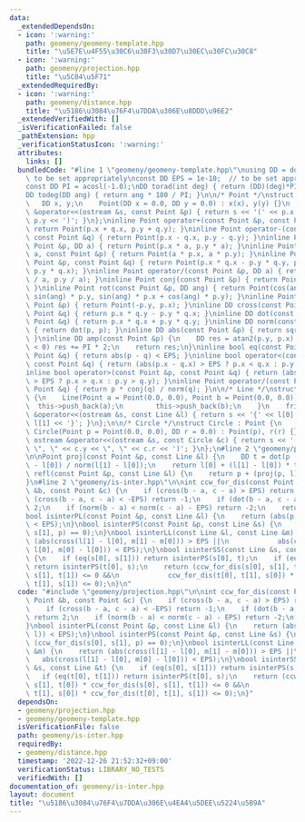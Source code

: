 ```yaml
---
data:
  _extendedDependsOn:
  - icon: ':warning:'
    path: geomeny/geomeny-template.hpp
    title: "\u5E7E\u4F55\u30C6\u30F3\u30D7\u30EC\u30FC\u30C8"
  - icon: ':warning:'
    path: geomeny/projection.hpp
    title: "\u5C04\u5F71"
  _extendedRequiredBy:
  - icon: ':warning:'
    path: geomeny/distance.hpp
    title: "\u5186\u3084\u76F4\u7DDA\u306E\u8DDD\u96E2"
  _extendedVerifiedWith: []
  _isVerificationFailed: false
  _pathExtension: hpp
  _verificationStatusIcon: ':warning:'
  attributes:
    links: []
  bundledCode: "#line 1 \"geomeny/geomeny-template.hpp\"\nusing DD = double;     //\
    \ to be set appropriately\nconst DD EPS = 1e-10;  // to be set appropriately\n\
    const DD PI = acosl(-1.0);\nDD torad(int deg) { return (DD)(deg)*PI / 180; }\n\
    DD todeg(DD ang) { return ang * 180 / PI; }\n\n/* Point */\nstruct Point {\n \
    \   DD x, y;\n    Point(DD x = 0.0, DD y = 0.0) : x(x), y(y) {}\n    friend ostream\
    \ &operator<<(ostream &s, const Point &p) { return s << '(' << p.x << \", \" <<\
    \ p.y << ')'; }\n};\ninline Point operator+(const Point &p, const Point &q) {\
    \ return Point(p.x + q.x, p.y + q.y); }\ninline Point operator-(const Point &p,\
    \ const Point &q) { return Point(p.x - q.x, p.y - q.y); }\ninline Point operator*(const\
    \ Point &p, DD a) { return Point(p.x * a, p.y * a); }\ninline Point operator*(DD\
    \ a, const Point &p) { return Point(a * p.x, a * p.y); }\ninline Point operator*(const\
    \ Point &p, const Point &q) { return Point(p.x * q.x - p.y * q.y, p.x * q.y +\
    \ p.y * q.x); }\ninline Point operator/(const Point &p, DD a) { return Point(p.x\
    \ / a, p.y / a); }\ninline Point conj(const Point &p) { return Point(p.x, -p.y);\
    \ }\ninline Point rot(const Point &p, DD ang) { return Point(cos(ang) * p.x -\
    \ sin(ang) * p.y, sin(ang) * p.x + cos(ang) * p.y); }\ninline Point rot90(const\
    \ Point &p) { return Point(-p.y, p.x); }\ninline DD cross(const Point &p, const\
    \ Point &q) { return p.x * q.y - p.y * q.x; }\ninline DD dot(const Point &p, const\
    \ Point &q) { return p.x * q.x + p.y * q.y; }\ninline DD norm(const Point &p)\
    \ { return dot(p, p); }\ninline DD abs(const Point &p) { return sqrt(dot(p, p));\
    \ }\ninline DD amp(const Point &p) {\n    DD res = atan2(p.y, p.x);\n    if (res\
    \ < 0) res += PI * 2;\n    return res;\n}\ninline bool eq(const Point &p, const\
    \ Point &q) { return abs(p - q) < EPS; }\ninline bool operator<(const Point &p,\
    \ const Point &q) { return (abs(p.x - q.x) > EPS ? p.x < q.x : p.y < q.y); }\n\
    inline bool operator>(const Point &p, const Point &q) { return (abs(p.x - q.x)\
    \ > EPS ? p.x > q.x : p.y > q.y); }\ninline Point operator/(const Point &p, const\
    \ Point &q) { return p * conj(q) / norm(q); }\n\n/* Line */\nstruct Line : vector<Point>\
    \ {\n    Line(Point a = Point(0.0, 0.0), Point b = Point(0.0, 0.0)) {\n      \
    \  this->push_back(a);\n        this->push_back(b);\n    }\n    friend ostream\
    \ &operator<<(ostream &s, const Line &l) { return s << '{' << l[0] << \", \" <<\
    \ l[1] << '}'; }\n};\n\n/* Circle */\nstruct Circle : Point {\n    DD r;\n   \
    \ Circle(Point p = Point(0.0, 0.0), DD r = 0.0) : Point(p), r(r) {}\n    friend\
    \ ostream &operator<<(ostream &s, const Circle &c) { return s << '(' << c.x <<\
    \ \", \" << c.y << \", \" << c.r << ')'; }\n};\n#line 2 \"geomeny/projection.hpp\"\
    \n\nPoint proj(const Point &p, const Line &l) {\n    DD t = dot(p - l[0], l[1]\
    \ - l[0]) / norm(l[1] - l[0]);\n    return l[0] + (l[1] - l[0]) * t;\n}\nPoint\
    \ refl(const Point &p, const Line &l) {\n    return p + (proj(p, l) - p) * 2;\n\
    }\n#line 2 \"geomeny/is-inter.hpp\"\n\nint ccw_for_dis(const Point &a, const Point\
    \ &b, const Point &c) {\n    if (cross(b - a, c - a) > EPS) return 1;\n    if\
    \ (cross(b - a, c - a) < -EPS) return -1;\n    if (dot(b - a, c - a) < -EPS) return\
    \ 2;\n    if (norm(b - a) < norm(c - a) - EPS) return -2;\n    return 0;\n}\n\
    bool isinterPL(const Point &p, const Line &l) {\n    return (abs(p - proj(p, l))\
    \ < EPS);\n}\nbool isinterPS(const Point &p, const Line &s) {\n    return (ccw_for_dis(s[0],\
    \ s[1], p) == 0);\n}\nbool isinterLL(const Line &l, const Line &m) {\n    return\
    \ (abs(cross(l[1] - l[0], m[1] - m[0])) > EPS ||\n            abs(cross(l[1] -\
    \ l[0], m[0] - l[0])) < EPS);\n}\nbool isinterSS(const Line &s, const Line &t)\
    \ {\n    if (eq(s[0], s[1])) return isinterPS(s[0], t);\n    if (eq(t[0], t[1]))\
    \ return isinterPS(t[0], s);\n    return (ccw_for_dis(s[0], s[1], t[0]) * ccw_for_dis(s[0],\
    \ s[1], t[1]) <= 0 &&\n            ccw_for_dis(t[0], t[1], s[0]) * ccw_for_dis(t[0],\
    \ t[1], s[1]) <= 0);\n}\n"
  code: "#include \"geomeny/projection.hpp\"\n\nint ccw_for_dis(const Point &a, const\
    \ Point &b, const Point &c) {\n    if (cross(b - a, c - a) > EPS) return 1;\n\
    \    if (cross(b - a, c - a) < -EPS) return -1;\n    if (dot(b - a, c - a) < -EPS)\
    \ return 2;\n    if (norm(b - a) < norm(c - a) - EPS) return -2;\n    return 0;\n\
    }\nbool isinterPL(const Point &p, const Line &l) {\n    return (abs(p - proj(p,\
    \ l)) < EPS);\n}\nbool isinterPS(const Point &p, const Line &s) {\n    return\
    \ (ccw_for_dis(s[0], s[1], p) == 0);\n}\nbool isinterLL(const Line &l, const Line\
    \ &m) {\n    return (abs(cross(l[1] - l[0], m[1] - m[0])) > EPS ||\n         \
    \   abs(cross(l[1] - l[0], m[0] - l[0])) < EPS);\n}\nbool isinterSS(const Line\
    \ &s, const Line &t) {\n    if (eq(s[0], s[1])) return isinterPS(s[0], t);\n \
    \   if (eq(t[0], t[1])) return isinterPS(t[0], s);\n    return (ccw_for_dis(s[0],\
    \ s[1], t[0]) * ccw_for_dis(s[0], s[1], t[1]) <= 0 &&\n            ccw_for_dis(t[0],\
    \ t[1], s[0]) * ccw_for_dis(t[0], t[1], s[1]) <= 0);\n}"
  dependsOn:
  - geomeny/projection.hpp
  - geomeny/geomeny-template.hpp
  isVerificationFile: false
  path: geomeny/is-inter.hpp
  requiredBy:
  - geomeny/distance.hpp
  timestamp: '2022-12-26 21:52:32+09:00'
  verificationStatus: LIBRARY_NO_TESTS
  verifiedWith: []
documentation_of: geomeny/is-inter.hpp
layout: document
title: "\u5186\u3084\u76F4\u7DDA\u306E\u4EA4\u5DEE\u5224\u5B9A"
---
```

